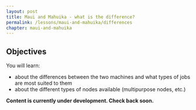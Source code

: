 ```yaml
---
layout: post
title: Maui and Mahuika - what is the difference?
permalink: /lessons/maui-and-mahuika/differences
chapter: maui-and-mahuika
---
```


## Objectives

You will learn:

* about the differences between the two machines and what types of jobs are most suited to them
* about the different types of nodes available (multipurpose nodes, etc.)


**Content is currently under development. Check back soon.**
